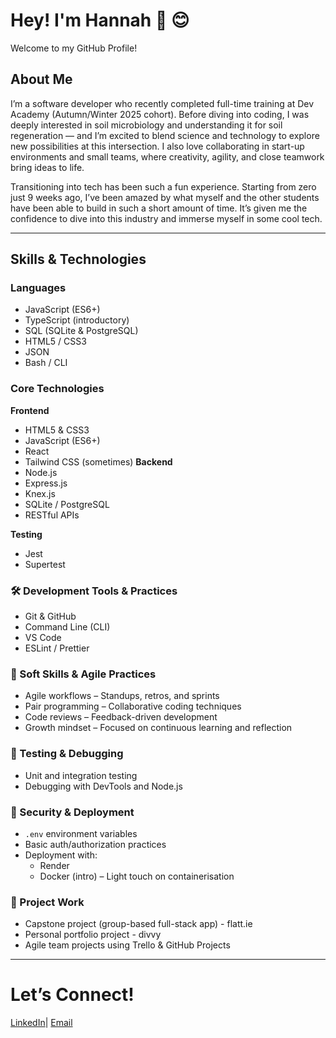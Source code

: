 # Hey! I'm Hannah 👋 😊

Welcome to my GitHub Profile!

## About Me
I’m a software developer who recently completed full-time training at Dev Academy (Autumn/Winter 2025 cohort). Before diving into coding, I was deeply interested in soil microbiology and understanding it for soil regeneration — and I’m excited to blend science and technology to explore new possibilities at this intersection. I also love collaborating in start-up environments and small teams, where creativity, agility, and close teamwork bring ideas to life. 

Transitioning into tech has been such a fun experience. Starting from zero just 9 weeks ago, I’ve been amazed by what myself and the other students have been able to build in such a short amount of time. It’s given me the confidence to dive into this industry and immerse myself in some cool tech.

---

## Skills & Technologies

### Languages
- JavaScript (ES6+)
- TypeScript (introductory)
- SQL (SQLite & PostgreSQL)
- HTML5 / CSS3
- JSON
- Bash / CLI

### Core Technologies

**Frontend**  
- HTML5 & CSS3
- JavaScript (ES6+)
- React 
- Tailwind CSS (sometimes)
**Backend**  
- Node.js
- Express.js
- Knex.js
- SQLite / PostgreSQL
- RESTful APIs

**Testing**  
- Jest
- Supertest

### 🛠️ Development Tools & Practices
- Git & GitHub
- Command Line (CLI)
- VS Code
- ESLint / Prettier

### 🧠 Soft Skills & Agile Practices
- Agile workflows – Standups, retros, and sprints  
- Pair programming – Collaborative coding techniques  
- Code reviews – Feedback-driven development  
- Growth mindset – Focused on continuous learning and reflection  

### 🧪 Testing & Debugging
- Unit and integration testing  
- Debugging with DevTools and Node.js  

### 🔐 Security & Deployment
- `.env` environment variables  
- Basic auth/authorization practices  
- Deployment with:
  - Render
  - Docker (intro) – Light touch on containerisation  

### 🧱 Project Work
- Capstone project (group-based full-stack app) - flatt.ie
- Personal portfolio project - divvy
- Agile team projects using Trello & GitHub Projects  

---

# Let’s Connect!
[LinkedIn](https://www.linkedin.com/in/hannah-smith-a7659223b/)| [Email](hchristinasmith@gmail.com)

